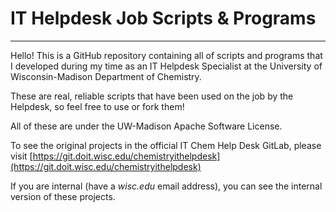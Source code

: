 # IT Helpdesk Job Scripts & Programs

---

Hello! This is a GitHub repository containing all of scripts and programs that I developed during my time as an
IT Helpdesk Specialist at the University of Wisconsin-Madison Department of Chemistry.

These are real, reliable scripts that have been used on the job by the Helpdesk, so feel free to use or fork them!

All of these are under the UW-Madison Apache Software License.

To see the original projects in the official IT Chem Help Desk GitLab, please visit [https://git.doit.wisc.edu/chemistryithelpdesk](https://git.doit.wisc.edu/chemistryithelpdesk)

If you are internal (have a *wisc.edu* email address), you can see the internal version of these projects.
